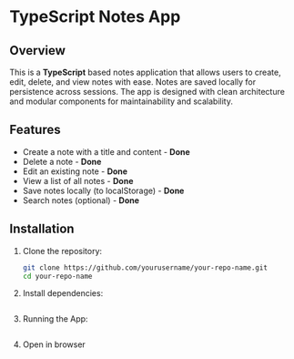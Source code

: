 # TypeScript Notes App

## Overview

This is a **TypeScript** based notes application that allows users to create, edit, delete, and view notes with ease. Notes are saved locally for persistence across sessions. The app is designed with clean architecture and modular components for maintainability and scalability.

## Features

- Create a note with a title and content - **Done**
- Delete a note - **Done**
- Edit an existing note - **Done**
- View a list of all notes - **Done**
- Save notes locally (to localStorage) - **Done**
- Search notes (optional) - **Done**

## Installation

1. Clone the repository:

   ```bash
   git clone https://github.com/yourusername/your-repo-name.git
   cd your-repo-name
   ```

2. Install dependencies:

```npm install

```

3. Running the App:

```npm start

```

4. Open in browser

```http://localhost:3000

```
